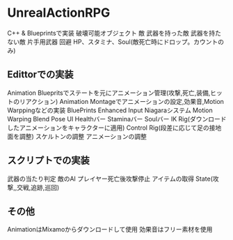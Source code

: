 # UnrealActionRPG

C++ & Blueprintsで実装
破壊可能オブジェクト
敵
武器を持った敵
武器を持たない敵
片手用武器
回避
HP、スタミナ、Soul(敵死亡時にドロップ。カウントのみ)

## Edittorでの実装
Animation Bluepritsでステートを元にアニメーション管理(攻撃,死亡,装備,ヒットのリアクション)
Animation Montageでアニメーションの設定,効果音,Motion Warppingなどの実装
BluePrints
Enhanced Input
Niagaraシステム
Motion Warping
Blend Pose
UI
Healthバー
Staminaバー
Soulバー
IK Rig(ダウンロードしたアニメーションをキャラクターに適用)
Control Rig(段差に応じて足の接地面を調整)
スケルトンの調整
アニメーションの調整
## スクリプトでの実装
武器の当たり判定
敵のAI
プレイヤー死亡後攻撃停止
アイテムの取得
State(攻撃,,交戦,追跡,巡回)

## その他
AnimationはMixamoからダウンロードして使用
効果音はフリー素材を使用
